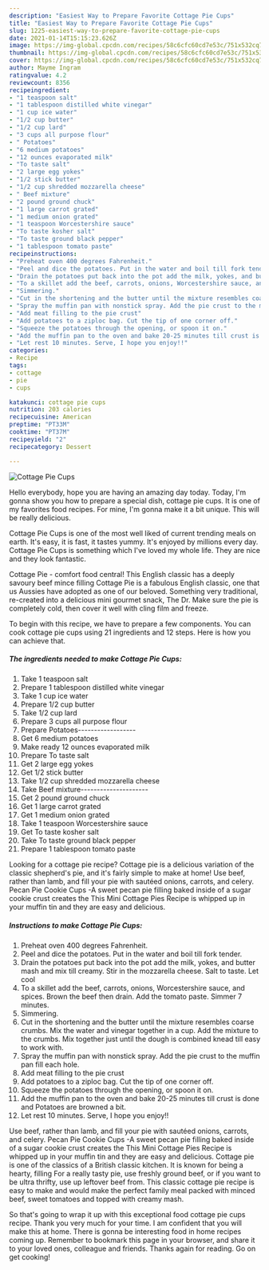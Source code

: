```yaml
---
description: "Easiest Way to Prepare Favorite Cottage Pie Cups"
title: "Easiest Way to Prepare Favorite Cottage Pie Cups"
slug: 1225-easiest-way-to-prepare-favorite-cottage-pie-cups
date: 2021-01-14T15:15:23.626Z
image: https://img-global.cpcdn.com/recipes/58c6cfc60cd7e53c/751x532cq70/cottage-pie-cups-recipe-main-photo.jpg
thumbnail: https://img-global.cpcdn.com/recipes/58c6cfc60cd7e53c/751x532cq70/cottage-pie-cups-recipe-main-photo.jpg
cover: https://img-global.cpcdn.com/recipes/58c6cfc60cd7e53c/751x532cq70/cottage-pie-cups-recipe-main-photo.jpg
author: Mayme Ingram
ratingvalue: 4.2
reviewcount: 8356
recipeingredient:
- "1 teaspoon salt"
- "1 tablespoon distilled white vinegar"
- "1 cup ice water"
- "1/2 cup butter"
- "1/2 cup lard"
- "3 cups all purpose flour"
- " Potatoes"
- "6 medium potatoes"
- "12 ounces evaporated milk"
- "To taste salt"
- "2 large egg yokes"
- "1/2 stick butter"
- "1/2 cup shredded mozzarella cheese"
- " Beef mixture"
- "2 pound ground chuck"
- "1 large carrot grated"
- "1 medium onion grated"
- "1 teaspoon Worcestershire sauce"
- "To taste kosher salt"
- "To taste ground black pepper"
- "1 tablespoon tomato paste"
recipeinstructions:
- "Preheat oven 400 degrees Fahrenheit."
- "Peel and dice the potatoes. Put in the water and boil till fork tender."
- "Drain the potatoes put back into the pot add the milk, yokes, and butter mash and mix till creamy. Stir in the mozzarella cheese. Salt to taste. Let cool"
- "To a skillet add the beef, carrots, onions, Worcestershire sauce, and spices. Brown the beef then drain. Add the tomato paste. Simmer 7 minutes."
- "Simmering."
- "Cut in the shortening and the butter until the mixture resembles coarse crumbs. Mix the water and vinegar together in a cup. Add the mixture to the crumbs. Mix together just until the dough is combined knead till easy to work with."
- "Spray the muffin pan with nonstick spray. Add the pie crust to the muffin pan fill each hole."
- "Add meat filling to the pie crust"
- "Add potatoes to a ziploc bag. Cut the tip of one corner off."
- "Squeeze the potatoes through the opening, or spoon it on."
- "Add the muffin pan to the oven and bake 20-25 minutes till crust is done and Potatoes are browned a bit."
- "Let rest 10 minutes. Serve, I hope you enjoy!!"
categories:
- Recipe
tags:
- cottage
- pie
- cups

katakunci: cottage pie cups 
nutrition: 203 calories
recipecuisine: American
preptime: "PT33M"
cooktime: "PT37M"
recipeyield: "2"
recipecategory: Dessert

---
```



![Cottage Pie Cups](https://img-global.cpcdn.com/recipes/58c6cfc60cd7e53c/751x532cq70/cottage-pie-cups-recipe-main-photo.jpg)

Hello everybody, hope you are having an amazing day today. Today, I'm gonna show you how to prepare a special dish, cottage pie cups. It is one of my favorites food recipes. For mine, I'm gonna make it a bit unique. This will be really delicious.

Cottage Pie Cups is one of the most well liked of current trending meals on earth. It's easy, it is fast, it tastes yummy. It's enjoyed by millions every day. Cottage Pie Cups is something which I've loved my whole life. They are nice and they look fantastic.

Cottage Pie - comfort food central! This English classic has a deeply savoury beef mince filling Cottage Pie is a fabulous English classic, one that us Aussies have adopted as one of our beloved. Something very traditional, re-created into a delicious mini gourmet snack, The Dr. Make sure the pie is completely cold, then cover it well with cling film and freeze.


To begin with this recipe, we have to prepare a few components. You can cook cottage pie cups using 21 ingredients and 12 steps. Here is how you can achieve that.

<!--inarticleads1-->

##### The ingredients needed to make Cottage Pie Cups:

1. Take 1 teaspoon salt
1. Prepare 1 tablespoon distilled white vinegar
1. Take 1 cup ice water
1. Prepare 1/2 cup butter
1. Take 1/2 cup lard
1. Prepare 3 cups all purpose flour
1. Prepare  Potatoes------------------
1. Get 6 medium potatoes
1. Make ready 12 ounces evaporated milk
1. Prepare To taste salt
1. Get 2 large egg yokes
1. Get 1/2 stick butter
1. Take 1/2 cup shredded mozzarella cheese
1. Take  Beef mixture---------------------
1. Get 2 pound ground chuck
1. Get 1 large carrot grated
1. Get 1 medium onion grated
1. Take 1 teaspoon Worcestershire sauce
1. Get To taste kosher salt
1. Take To taste ground black pepper
1. Prepare 1 tablespoon tomato paste


Looking for a cottage pie recipe? Cottage pie is a delicious variation of the classic shepherd&#39;s pie, and it&#39;s fairly simple to make at home! Use beef, rather than lamb, and fill your pie with sautéed onions, carrots, and celery. Pecan Pie Cookie Cups -A sweet pecan pie filling baked inside of a sugar cookie crust creates the This Mini Cottage Pies Recipe is whipped up in your muffin tin and they are easy and delicious. 

<!--inarticleads2-->

##### Instructions to make Cottage Pie Cups:

1. Preheat oven 400 degrees Fahrenheit.
1. Peel and dice the potatoes. Put in the water and boil till fork tender.
1. Drain the potatoes put back into the pot add the milk, yokes, and butter mash and mix till creamy. Stir in the mozzarella cheese. Salt to taste. Let cool
1. To a skillet add the beef, carrots, onions, Worcestershire sauce, and spices. Brown the beef then drain. Add the tomato paste. Simmer 7 minutes.
1. Simmering.
1. Cut in the shortening and the butter until the mixture resembles coarse crumbs. Mix the water and vinegar together in a cup. Add the mixture to the crumbs. Mix together just until the dough is combined knead till easy to work with.
1. Spray the muffin pan with nonstick spray. Add the pie crust to the muffin pan fill each hole.
1. Add meat filling to the pie crust
1. Add potatoes to a ziploc bag. Cut the tip of one corner off.
1. Squeeze the potatoes through the opening, or spoon it on.
1. Add the muffin pan to the oven and bake 20-25 minutes till crust is done and Potatoes are browned a bit.
1. Let rest 10 minutes. Serve, I hope you enjoy!!


Use beef, rather than lamb, and fill your pie with sautéed onions, carrots, and celery. Pecan Pie Cookie Cups -A sweet pecan pie filling baked inside of a sugar cookie crust creates the This Mini Cottage Pies Recipe is whipped up in your muffin tin and they are easy and delicious. Cottage pie is one of the classics of a British classic kitchen. It is known for being a hearty, filling For a really tasty pie, use freshly ground beef, or if you want to be ultra thrifty, use up leftover beef from. This classic cottage pie recipe is easy to make and would make the perfect family meal packed with minced beef, sweet tomatoes and topped with creamy mash. 

So that's going to wrap it up with this exceptional food cottage pie cups recipe. Thank you very much for your time. I am confident that you will make this at home. There is gonna be interesting food in home recipes coming up. Remember to bookmark this page in your browser, and share it to your loved ones, colleague and friends. Thanks again for reading. Go on get cooking!
